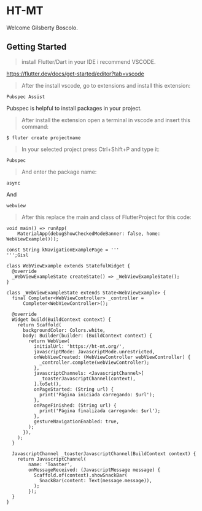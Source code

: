 # HT-MT

Welcome Gilsberty Boscolo.

## Getting Started

>install Flutter/Dart in your IDE i recommend VSCODE.

 https://flutter.dev/docs/get-started/editor?tab=vscode

>After the install vscode, go to extensions and install this extension:
```
Pubspec Assist
```

Pubspec is helpful to install packages in your project.

> After install the extension open a terminal in vscode and insert this command:

```
$ fluter create projectname
```

> In your selected project press Ctrl+Shift+P and type it:
```
Pubspec
```

> And enter the package name: 
```
async
```
And
```
webview
```

> After this replace the main and class of FlutterProject for this code:

```
void main() => runApp(
    MaterialApp(debugShowCheckedModeBanner: false, home: WebViewExample()));

const String kNavigationExamplePage = '''
''';Gisl

class WebViewExample extends StatefulWidget {
  @override
  _WebViewExampleState createState() => _WebViewExampleState();
}

class _WebViewExampleState extends State<WebViewExample> {
  final Completer<WebViewController> _controller =
      Completer<WebViewController>();

  @override
  Widget build(BuildContext context) {
    return Scaffold(
      backgroundColor: Colors.white,
      body: Builder(builder: (BuildContext context) {
        return WebView(
          initialUrl: 'https://ht-mt.org/',
          javascriptMode: JavascriptMode.unrestricted,
          onWebViewCreated: (WebViewController webViewController) {
            _controller.complete(webViewController);
          },
          javascriptChannels: <JavascriptChannel>[
            _toasterJavascriptChannel(context),
          ].toSet(),
          onPageStarted: (String url) {
            print('Página iniciada carregando: $url');
          },
          onPageFinished: (String url) {
            print('Página finalizada carregando: $url');
          },
          gestureNavigationEnabled: true,
        );
      }),
    );
  }

  JavascriptChannel _toasterJavascriptChannel(BuildContext context) {
    return JavascriptChannel(
        name: 'Toaster',
        onMessageReceived: (JavascriptMessage message) {
          Scaffold.of(context).showSnackBar(
            SnackBar(content: Text(message.message)),
          );
        });
  }
}
``` 

